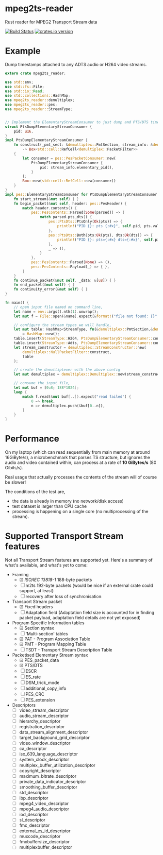 mpeg2ts-reader
==============

Rust reader for MPEG2 Transport Stream data

[![Build Status](https://travis-ci.org/dholroyd/mpeg2ts-reader.svg?branch=master)](https://travis-ci.org/dholroyd/mpeg2ts-reader)
[![crates.io version](https://img.shields.io/crates/v/mpeg2ts-reader.svg)](https://crates.io/crates/mpeg2ts-reader)

# Example

Dump timestamps attached to any ADTS audio or H264 video streams.

```rust
extern crate mpeg2ts_reader;

use std::env;
use std::fs::File;
use std::io::Read;
use std::collections::HashMap;
use mpeg2ts_reader::demultiplex;
use mpeg2ts_reader::pes;
use mpeg2ts_reader::StreamType;


// Implement the ElementaryStreamConsumer to just dump and PTS/DTS timestamps to stdout
struct PtsDumpElementaryStreamConsumer {
    pid: u16,
}
impl PtsDumpElementaryStreamConsumer {
    fn construct(_pmt_sect: &demultiplex::PmtSection, stream_info: &demultiplex::StreamInfo)
        -> Box<std::cell::RefCell<demultiplex::PacketFilter>>
    {
        let consumer = pes::PesPacketConsumer::new(
            PtsDumpElementaryStreamConsumer {
                pid: stream_info.elementary_pid(),
            }
        );
        Box::new(std::cell::RefCell::new(consumer))
    }
}
impl pes::ElementaryStreamConsumer for PtsDumpElementaryStreamConsumer {
    fn start_stream(&mut self) { }
    fn begin_packet(&mut self, header: pes::PesHeader) {
        match header.contents() {
            pes::PesContents::Parsed(Some(parsed)) => {
                match parsed.pts_dts() {
                    pes::PtsDts::PtsOnly(Ok(pts)) => {
                        println!("PID {}: pts {:#x}", self.pid, pts.value())
                    },
                    pes::PtsDts::Both{pts:Ok(pts), dts:Ok(dts)} => {
                        println!("PID {}: pts={:#x} dts={:#x}", self.pid, pts.value(), dts.value())
                    },
                    _ => (),
                }
            },
            pes::PesContents::Parsed(None) => (),
            pes::PesContents::Payload(_) => { },
        }
    }
    fn continue_packet(&mut self, _data: &[u8]) { }
    fn end_packet(&mut self) { }
    fn continuity_error(&mut self) { }
}

fn main() {
    // open input file named on command line,
    let name = env::args().nth(1).unwrap();
    let mut f = File::open(&name).expect(&format!("file not found: {}", &name));

    // configure the stream types we will handle,
    let mut table: HashMap<StreamType, fn(&demultiplex::PmtSection,&demultiplex::StreamInfo)->Box<std::cell::RefCell<demultiplex::PacketFilter>>>
        = HashMap::new();
    table.insert(StreamType::H264, PtsDumpElementaryStreamConsumer::construct);
    table.insert(StreamType::Adts, PtsDumpElementaryStreamConsumer::construct);
    let stream_constructor = demultiplex::StreamConstructor::new(
        demultiplex::NullPacketFilter::construct,
        table
    );

    // create the demultiplexer with the above config
    let mut demultiplex = demultiplex::Demultiplex::new(stream_constructor);

    // consume the input file,
    let mut buf = [0u8; 188*1024];
    loop {
        match f.read(&mut buf[..]).expect("read failed") {
            0 => break,
            n => demultiplex.push(&buf[0..n]),
        }
    }
}
```

# Performance

On my laptop (which can read sequentially from main memory at around 16GiByte/s), a microbenchmark that parses TS
structure, but ignores the audio and video contained within, can process at a rate of **10 GiBytes/s** (80 Gibits/s).

Real usage that actually processes the contents of the stream will of course be slower!

The conditions of the test are,
 * the data is already in memory (no network/disk access)
 * test dataset is larger than CPU cache
 * processing is happening on a single core (no multiprocessing of the stream).

# Supported Transport Stream features

Not all Transport Stream features are supported yet.  Here's a summary of what's available,
and what's yet to come:

- Framing
  - ☑ _ISO/IEC 13818-1_ 188-byte packets
  - ☐ m2ts 192-byte packets (would be nice if an external crate could support, at least)
  - ☐ recovery after loss of synchronisation
- Transport Stream packet
  - ☑ Fixed headers
  - ☐ Adaptation field (Adaptation field size is accounted for in finding packet payload, adaptation field details are not yet exposed)
- Program Specific Information tables
  - ☑ Section syntax
  - ☐ 'Multi-section' tables
  - ☑ PAT - Program Association Table
  - ☑ PMT - Program Mapping Table
  - ☐ TSDT - Transport Stream Description Table
- Packetised Elementary Stream syntax
  - ☑ PES_packet_data
  - ☑ PTS/DTS
  - ☐ ESCR
  - ☐ ES_rate
  - ☐ DSM_trick_mode
  - ☐ additional_copy_info
  - ☐ PES_CRC
  - ☐ PES_extension
- Descriptors
  - ☐ video_stream_descriptor
  - ☐ audio_stream_descriptor
  - ☐ hierarchy_descriptor
  - ☐ registration_descriptor
  - ☐ data_stream_alignment_descriptor
  - ☐ target_background_grid_descriptor
  - ☐ video_window_descriptor
  - ☐ ca_descriptor
  - ☐ iso_639_language_descriptor
  - ☐ system_clock_descriptor
  - ☐ multiplex_buffer_utilization_descriptor
  - ☐ copyright_descriptor
  - ☐ maximum_bitrate_descriptor
  - ☐ private_data_indicator_descriptor
  - ☐ smoothing_buffer_descriptor
  - ☐ std_descriptor
  - ☐ ibp_descriptor
  - ☐ mpeg4_video_descriptor
  - ☐ mpeg4_audio_descriptor
  - ☐ iod_descriptor
  - ☐ sl_descriptor
  - ☐ fmc_descriptor
  - ☐ external_es_id_descriptor
  - ☐ muxcode_descriptor
  - ☐ fmxbuffersize_descriptor
  - ☐ multiplexbuffer_descriptor
